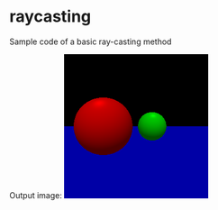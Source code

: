 # raycasting
Sample code of a basic ray-casting method

Output image:
![Door Simulation](raytraced_scene.png)
